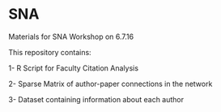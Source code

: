 # SNA
Materials for SNA Workshop on 6.7.16

This repository contains:

1- R Script for Faculty Citation Analysis

2- Sparse Matrix of author-paper connections in the network

3- Dataset containing information about each author 
